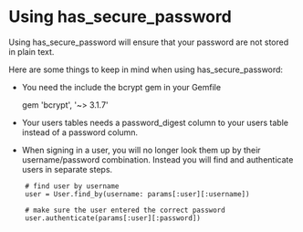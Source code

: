 # Using has_secure_password

Using has_secure_password will ensure that your password are not stored in plain text.

Here are some things to keep in mind when using has_secure_password:

- You need the include the bcrypt gem in your Gemfile

    gem 'bcrypt', '~> 3.1.7'

- Your users tables needs a password_digest column to your users table instead of a password column.

- When signing in a user, you will no longer look them up by their username/password combination. Instead you will find and authenticate users in separate steps.

```
    # find user by username
    user = User.find_by(username: params[:user][:username])

    # make sure the user entered the correct password
    user.authenticate(params[:user][:password])
```